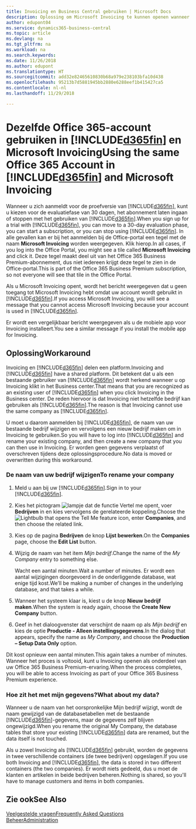 ```yaml
---
title: Invoicing en Business Central gebruiken | Microsoft Docs
description: Oplossing om Microsoft Invoicing te kunnen openen wanneer u zich hebt aangemeld voor Dynamics 365 Business Central.
author: edupont04
ms.service: dynamics365-business-central
ms.topic: article
ms.devlang: na
ms.tgt_pltfrm: na
ms.workload: na
ms.search.keywords: 
ms.date: 11/26/2018
ms.author: edupont
ms.translationtype: HT
ms.sourcegitcommit: add32e82465610830b68a979e238103bfa10d438
ms.openlocfilehash: 95213b7d5881945bb2880e6288eef1b415427ca5
ms.contentlocale: nl-nl
ms.lasthandoff: 11/29/2018

---
```

# <a name="using-the-same-office-365-account-in-included365finincludesd365finlongmdmd-and-microsoft-invoicing"></a><span data-ttu-id="16344-103">Dezelfde Office 365-account gebruiken in [!INCLUDE[d365fin](includes/d365fin_long_md.md)] en Microsoft Invoicing</span><span class="sxs-lookup"><span data-stu-id="16344-103">Using the same Office 365 Account in [!INCLUDE[d365fin](includes/d365fin_long_md.md)] and Microsoft Invoicing</span></span>
<span data-ttu-id="16344-104">Wanneer u zich aanmeldt voor de proefversie van [!INCLUDE[d365fin](includes/d365fin_md.md)], kunt u kiezen voor de evaluatiefase van 30 dagen, het abonnement laten ingaan of stoppen met het gebruiken van [!INCLUDE[d365fin](includes/d365fin_md.md)].</span><span class="sxs-lookup"><span data-stu-id="16344-104">When you sign up for a trial with [!INCLUDE[d365fin](includes/d365fin_md.md)], you can move to a 30-day evaluation phase, you can start a subscription, or you can stop using [!INCLUDE[d365fin](includes/d365fin_md.md)].</span></span> <span data-ttu-id="16344-105">In alle gevallen kan er bij het aanmelden bij de Office-portal een tegel met de naam **Microsoft Invoicing** worden weergegeven. Klik hierop.</span><span class="sxs-lookup"><span data-stu-id="16344-105">In all cases, if you log into the Office Portal, you might see a tile called **Microsoft Invoicing** and click it.</span></span> <span data-ttu-id="16344-106">Deze tegel maakt deel uit van het Office 365 Business Premium-abonnement, dus niet iedereen krijgt deze tegel te zien in de Office-portal.</span><span class="sxs-lookup"><span data-stu-id="16344-106">This is part of the Office 365 Business Premium subscription, so not everyone will see that tile in the Office Portal.</span></span>  

<span data-ttu-id="16344-107">Als u Microsoft Invoicing opent, wordt het bericht weergegeven dat u geen toegang tot Microsoft Invoicing hebt omdat uw account wordt gebruikt in [!INCLUDE[d365fin](includes/d365fin_md.md)].</span><span class="sxs-lookup"><span data-stu-id="16344-107">If you access Microsoft Invoicing, you will see a message that you cannot access Microsoft Invoicing because your account is used in [!INCLUDE[d365fin](includes/d365fin_md.md)].</span></span>  

<span data-ttu-id="16344-108">Er wordt een vergelijkbaar bericht weergegeven als u de mobiele app voor Invoicing installeert.</span><span class="sxs-lookup"><span data-stu-id="16344-108">You see a similar message if you install the mobile app for Invoicing.</span></span>  

## <a name="workaround"></a><span data-ttu-id="16344-109">Oplossing</span><span class="sxs-lookup"><span data-stu-id="16344-109">Workaround</span></span>
<span data-ttu-id="16344-110">Invoicing en [!INCLUDE[d365fin](includes/d365fin_md.md)] delen een platform.</span><span class="sxs-lookup"><span data-stu-id="16344-110">Invoicing and [!INCLUDE[d365fin](includes/d365fin_md.md)] have a shared platform.</span></span> <span data-ttu-id="16344-111">Dit betekent dat u als een bestaande gebruiker van [!INCLUDE[d365fin](includes/d365fin_md.md)] wordt herkend wanneer u op Invoicing klikt in het Business center.</span><span class="sxs-lookup"><span data-stu-id="16344-111">That means that you are recognized as an existing user of [!INCLUDE[d365fin](includes/d365fin_md.md)] when you click Invoicing in the Business center.</span></span> <span data-ttu-id="16344-112">De reden hiervoor is dat Invoicing niet hetzelfde bedrijf kan gebruiken als [!INCLUDE[d365fin](includes/d365fin_md.md)].</span><span class="sxs-lookup"><span data-stu-id="16344-112">The reason is that Invoicing cannot use the same company as [!INCLUDE[d365fin](includes/d365fin_md.md)].</span></span>  

<span data-ttu-id="16344-113">U moet u daarom aanmelden bij [!INCLUDE[d365fin](includes/d365fin_md.md)], de naam van uw bestaande bedrijf wijzigen en vervolgens een nieuw bedrijf maken om in Invoicing te gebruiken.</span><span class="sxs-lookup"><span data-stu-id="16344-113">So you will have to log into [!INCLUDE[d365fin](includes/d365fin_md.md)] and rename your existing company, and then create a new company that you can then use in Invoicing.</span></span> <span data-ttu-id="16344-114">Er worden geen gegevens verplaatst of overschreven tijdens deze oplossingsprocedure.</span><span class="sxs-lookup"><span data-stu-id="16344-114">No data is moved or overwritten during this workaround.</span></span>

### <a name="to-rename-your-company"></a><span data-ttu-id="16344-115">De naam van uw bedrijf wijzigen</span><span class="sxs-lookup"><span data-stu-id="16344-115">To rename your company</span></span>
1.  <span data-ttu-id="16344-116">Meld u aan bij uw [!INCLUDE[d365fin](includes/d365fin_md.md)].</span><span class="sxs-lookup"><span data-stu-id="16344-116">Sign in to your [!INCLUDE[d365fin](includes/d365fin_md.md)].</span></span>  
2.  <span data-ttu-id="16344-117">Kies het pictogram ![lampje dat de functie Vertel me opent](media/ui-search/search_small.png "Vertel me wat u wilt doen"), voer **Bedrijven** in en kies vervolgens de gerelateerde koppeling.</span><span class="sxs-lookup"><span data-stu-id="16344-117">Choose the ![Lightbulb that opens the Tell Me feature](media/ui-search/search_small.png "Tell me what you want to do") icon, enter **Companies**, and then choose the related link.</span></span>  
3.  <span data-ttu-id="16344-118">Kies op de pagina **Bedrijven** de knop **Lijst bewerken**.</span><span class="sxs-lookup"><span data-stu-id="16344-118">On the **Companies** page, choose the **Edit List** button.</span></span>  
4.  <span data-ttu-id="16344-119">Wijzig de naam van het item *Mijn bedrijf*.</span><span class="sxs-lookup"><span data-stu-id="16344-119">Change the name of the *My Company* entry to something else.</span></span>  

    <span data-ttu-id="16344-120">Wacht een aantal minuten.</span><span class="sxs-lookup"><span data-stu-id="16344-120">Wait a number of minutes.</span></span> <span data-ttu-id="16344-121">Er wordt een aantal wijzigingen doorgevoerd in de onderliggende database, wat enige tijd kost.</span><span class="sxs-lookup"><span data-stu-id="16344-121">We’ll be making a number of changes in the underlying database, and that takes a while.</span></span>
5.  <span data-ttu-id="16344-122">Wanneer het systeem klaar is, kiest u de knop **Nieuw bedrijf maken**.</span><span class="sxs-lookup"><span data-stu-id="16344-122">When the system is ready again, choose the **Create New Company** button.</span></span>  
6.  <span data-ttu-id="16344-123">Geef in het dialoogvenster dat verschijnt de naam op als *Mijn bedrijf* en kies de optie **Productie - Alleen instellingsgegevens**.</span><span class="sxs-lookup"><span data-stu-id="16344-123">In the dialog that appears, specify the name as *My Company*, and choose the **Production – Setup Data Only** option.</span></span>  

<span data-ttu-id="16344-124">Dit kost opnieuw een aantal minuten.</span><span class="sxs-lookup"><span data-stu-id="16344-124">This again takes a number of minutes.</span></span> <span data-ttu-id="16344-125">Wanneer het proces is voltooid, kunt u Invoicing openen als onderdeel van uw Office 365 Business Premium-ervaring.</span><span class="sxs-lookup"><span data-stu-id="16344-125">When the process completes, you will be able to access Invoicing as part of your Office 365 Business Premium experience.</span></span>  

### <a name="what-about-my-data"></a><span data-ttu-id="16344-126">Hoe zit het met mijn gegevens?</span><span class="sxs-lookup"><span data-stu-id="16344-126">What about my data?</span></span>
<span data-ttu-id="16344-127">Wanneer u de naam van het oorspronkelijke Mijn bedrijf wijzigt, wordt de naam gewijzigd van de databasetabellen met de bestaande [!INCLUDE[d365fin](includes/d365fin_md.md)]-gegevens, maar de gegevens zelf blijven ongewijzigd.</span><span class="sxs-lookup"><span data-stu-id="16344-127">When you rename the original My Company, the database tables that store your existing [!INCLUDE[d365fin](includes/d365fin_md.md)] data are renamed, but the data itself is not touched.</span></span>  

<span data-ttu-id="16344-128">Als u zowel Invoicing als [!INCLUDE[d365fin](includes/d365fin_md.md)] gebruikt, worden de gegevens in twee verschillende containers (de twee bedrijven) opgeslagen.</span><span class="sxs-lookup"><span data-stu-id="16344-128">If you use both Invoicing and [!INCLUDE[d365fin](includes/d365fin_md.md)], the data is stored in two different containers (the two companies).</span></span> <span data-ttu-id="16344-129">Er wordt niets gedeeld, dus u moet de klanten en artikelen in beide bedrijven beheren.</span><span class="sxs-lookup"><span data-stu-id="16344-129">Nothing is shared, so you'll have to manage customers and items in both companies.</span></span>  

## <a name="see-also"></a><span data-ttu-id="16344-130">Zie ook</span><span class="sxs-lookup"><span data-stu-id="16344-130">See Also</span></span>
[<span data-ttu-id="16344-131">Veelgestelde vragen</span><span class="sxs-lookup"><span data-stu-id="16344-131">Frequently Asked Questions</span></span>](across-faq.md)  
[<span data-ttu-id="16344-132">Beheer</span><span class="sxs-lookup"><span data-stu-id="16344-132">Administration</span></span>](admin-setup-and-administration.md)  

